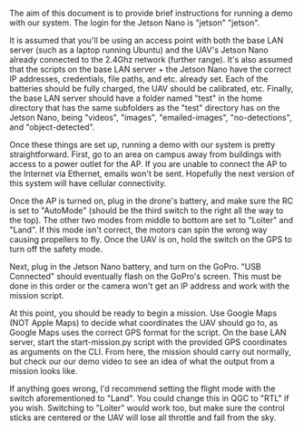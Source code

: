 The aim of this document is to provide brief instructions for running a demo with our system. The login for the Jetson Nano is "jetson" "jetson".

It is assumed that you'll be using an access point with both the base LAN server (such as a laptop running Ubuntu) and the UAV's Jetson Nano already connected to the 2.4Ghz network (further range). It's also assumed that the scripts on the base LAN server + the Jetson Nano have the correct IP addresses, credentials, file paths, and etc. already set. Each of the batteries should be fully charged, the UAV should be calibrated, etc. Finally, the base LAN server should have a folder named "test" in the home directory that has the same subfolders as the "test" directory has on the Jetson Nano, being "videos", "images", "emailed-images", "no-detections", and "object-detected".

Once these things are set up, running a demo with our system is pretty straightforward. First, go to an area on campus away from buildings with access to a power outlet for the AP. If you are unable to connect the AP to the Internet via Ethernet, emails won't be sent. Hopefully the next version of this system will have cellular connectivity.

Once the AP is turned on, plug in the drone's battery, and make sure the RC is set to "AutoMode" (should be the third switch to the right all the way to the top). The other two modes from middle to bottom are set to "Loiter" and "Land". If this mode isn't correct, the motors can spin the wrong way causing propellers to fly. Once the UAV is on, hold the switch on the GPS to turn off the safety mode.

Next, plug in the Jetson Nano battery, and turn on the GoPro. "USB Connected" should eventually flash on the GoPro's screen. This must be done in this order or the camera won't get an IP address and work with the mission script.

At this point, you should be ready to begin a mission. Use Google Maps (NOT Apple Maps) to decide what coordinates the UAV should go to, as Google Maps uses the correct GPS format for the script. On the base LAN server, start the start-mission.py script with the provided GPS coordinates as arguments on the CLI. From here, the mission should carry out normally, but check our our demo video to see an idea of what the output from a mission looks like.

If anything goes wrong, I'd recommend setting the flight mode with the switch aforementioned to "Land". You could change this in QGC to "RTL" if you wish. Switching to "Loiter" would work too, but make sure the control sticks are centered or the UAV will lose all throttle and fall from the sky.

